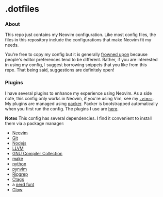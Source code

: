 # .dotfiles
### About
This repo just contains my Neovim configuration. Like most config files, the files in this repository include the configurations that make Neovim fit my needs.

You're free to copy my config but it is generally [frowned upon](https://github.com/romainl/idiomatic-vimrc) because people's editor preferences tend to be different. Rather, if you are interested in using my config, I suggest borrowing snippets that you like from this repo.
That being said, suggestions are definitely open!

### Plugins
I have several plugins to enhance my experience using Neovim. As a side note, this config only works in Neovim, if you're using Vim, see my [`.vimrc`](/.vimrc).
My plugins are managed using [packer](https://github.com/wbthomason/packer.nvim). Packer is bootstrapped automatically when you first run the config.
The plugins I use are [here](https://github.com/UnrealApex/dotfiles/blob/main/lua/user/core/plugins.lua#L17).

**Notes**
This config has several dependencies. I find it convenient to install them via a package manager:

- [Neovim](https://github.com/neovim/neovim)
- [Git](https://git-scm.com/)
- [Nodejs](https://nodejs.org/en/)
- [LLVM](https://www.llvm.org/)
- [GNU Compiler Collection](https://gcc.gnu.org/)
- [make](https://www.gnu.org/software/make/)
- [python](https://www.python.org/)
- [pynvim](https://github.com/neovim/pynvim)
- [Ripgrep](https://github.com/BurntSushi/ripgrep)
- [Ctags](https://github.com/universal-ctags/ctags)
- a [nerd font](https://github.com/ryanoasis/nerd-fonts)
- [Glow](https://github.com/charmbracelet/glow)
